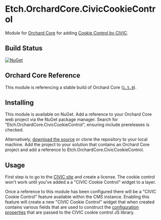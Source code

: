# Etch.OrchardCore.CivicCookieControl

Module for [Orchard Core](https://github.com/OrchardCMS/OrchardCore) for adding [Cookie Control by CIVIC](https://www.civicuk.com/cookie-control).

## Build Status

[![NuGet](https://img.shields.io/nuget/v/Etch.OrchardCore.CivicCookieControl.svg)](https://www.nuget.org/packages/Etch.OrchardCore.CivicCookieControl)

## Orchard Core Reference

This module is referencing a stable build of Orchard Core ([`1.5.0`](https://www.nuget.org/packages/OrchardCore.Module.Targets/1.5.0)).

## Installing

This module is available on NuGet. Add a reference to your Orchard Core web project via the NuGet package manager. Search for "Etch.OrchardCore.CivicCookieControl", ensuring include prereleases is checked.

Alternatively, [download the source](https://github.com/etchuk/Etch.OrchardCore.CivicCookieControl/archive/main.zip) or clone the repository to your local machine. Add the project to your solution that contains an Orchard Core project and add a reference to Etch.OrchardCore.CivicCookieControl.

## Usage

First step is to go to the [CIVIC site](https://www.civicuk.com/cookie-control/download) and create a license. The cookie control won't work until you've added a a "CIVIC Cookie Control" widget to a layer.

Once a reference to this module has been configured there will be a "CIVIC Cookie Control" feature available within the CMS instance. Enabling this feature will create a new "CIVIC Cookie Control" widget that when created contains various fields that are used to construct the [configuration properties](http://www.civicuk.com/cookie-control/documentation/getting-started#beginning-your-configuration) that are passed to the CIVIC cookie control JS library.